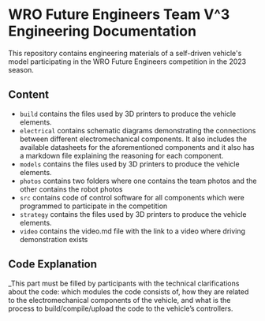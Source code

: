 WRO Future Engineers Team V^3 Engineering Documentation
====

This repository contains engineering materials of a self-driven vehicle's model participating in the WRO Future Engineers competition in the 2023 season.

## Content
* `build` contains the files used by 3D printers to produce the vehicle elements.
* `electrical` contains schematic diagrams demonstrating the connections between different electromechanical components. It also includes the available datasheets for the aforementioned components and it also has a markdown file explaining the reasoning for each component.
* `models` contains the files used by 3D printers to produce the vehicle elements.
* `photos` contains two folders where one contains the team photos and the other contains the robot photos
* `src` contains code of control software for all components which were programmed to participate in the competition
* `strategy` contains the files used by 3D printers to produce the vehicle elements.
* `video` contains the video.md file with the link to a video where driving demonstration exists

## Code Explanation

_This part must be filled by participants with the technical clarifications about the code: which modules the code consists of, how they are related to the electromechanical components of the vehicle, and what is the process to build/compile/upload the code to the vehicle’s controllers.
